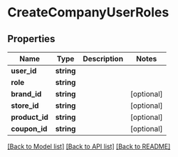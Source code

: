 # CreateCompanyUserRoles

## Properties
Name | Type | Description | Notes
------------ | ------------- | ------------- | -------------
**user_id** | **string** |  | 
**role** | **string** |  | 
**brand_id** | **string** |  | [optional] 
**store_id** | **string** |  | [optional] 
**product_id** | **string** |  | [optional] 
**coupon_id** | **string** |  | [optional] 

[[Back to Model list]](../README.md#documentation-for-models) [[Back to API list]](../README.md#documentation-for-api-endpoints) [[Back to README]](../README.md)


